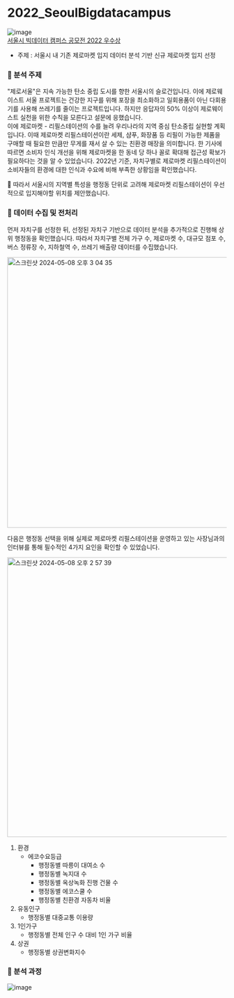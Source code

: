 # 2022_SeoulBigdatacampus
![image](https://github.com/jeongmin1016/2022_SeoulBigdatacampus/assets/109460178/d320ac40-1901-400e-b681-2470d053faf0)         
[서울시 빅데이터 캠퍼스 공모전 2022 우수상](https://bigdata.seoul.go.kr/noti/selectNoti.do?r_id=P260&bbs_seq=610&ac_type=A1&sch_type=&sch_text=&currentPage=1)
- 주제 : 서울시 내 기존 제로마켓 입지 데이터 분석 기반 신규 제로마켓 입지 선정

### 💚 분석 주제
"제로서울"은 지속 가능한 탄소 중립 도시를 향한 서울시의 슬로건입니다. 이에 제로웨이스트 서울 프로젝트는 건강한 지구를 위해 포장을 최소화하고 일회용품이 아닌 다회용기를 사용해 쓰레기를 줄이는 프로젝트입니다. 하지만 응답자의 50% 이상이 제로웨이스트 실천을 위한 수칙을 모른다고 설문에 응했습니다.   
이에 제로마켓 - 리필스테이션의 수를 늘려 우리나라의 지역 중심 탄소중립 실현할 계획입니다. 이때 제로마켓 리필스테이션이란 세제, 샴푸, 화장품 등 리필이 가능한 제품을 구매할 때 필요한 만큼만 무게를 재서 살 수 있는 친환경 매장을 의미합니다. 한 기사에 따르면 소비자 인식 개선을 위해 제로마켓을 한 동네 당 하나 꼴로 확대해 접근성 확보가 필요하다는 것을 알 수 있었습니다. 2022년 기준, 자치구별로 제로마켓 리필스테이션이 소비자들의 환경에 대한 인식과 수요에 비해 부족한 상황임을 확인했습니다.

🌿 따라서 서울시의 지역별 특성을 행정동 단위로 고려해 제로마켓 리필스테이션이 우선적으로 입지해야할 위치를 제안했습니다.

### 💚 데이터 수집 및 전처리
먼저 자치구를 선정한 뒤, 선정된 자치구 기반으로 데이터 분석을 추가적으로 진행해 상위 행정동을 확인했습니다.
따라서 자치구별 전체 가구 수, 제로마켓 수, 대규모 점포 수, 버스 정류장 수, 지하철역 수, 쓰레기 배출량 데이터를 수집했습니다.

<img width="622" alt="스크린샷 2024-05-08 오후 3 04 35" src="https://github.com/jeongmin1016/2022_SeoulBigdatacampus/assets/109460178/fc8e730a-d0ca-41c6-bf76-917866fd45d4">

다음은 행정동 선택을 위해 실제로 제로마켓 리필스테이션을 운영하고 있는 사장님과의 인터뷰를 통해 필수적인 4가지 요인을 확인할 수 있었습니다.

<img width="643" alt="스크린샷 2024-05-08 오후 2 57 39" src="https://github.com/jeongmin1016/2022_SeoulBigdatacampus/assets/109460178/6a1b4793-cf84-4c59-88b4-245566dd5934">

1. 환경
   - 에코수요등급
     - 행정동별 따릉이 대여소 수
     - 행정동별 녹지대 수
     - 행정동별 옥상녹화 진행 건물 수
     - 행정동별 에코스쿨 수
     - 행정동별 친환경 자동차 비율
2. 유동인구
    - 행정동별 대중교통 이용량 
3. 1인가구
    - 행정동별 전체 인구 수 대비 1인 가구 비율 
4. 상권
    - 행정동별 상권변화지수


### 💚 분석 과정
![image](https://user-images.githubusercontent.com/109460178/222675194-53206355-4b61-46b9-9bb8-e72e531bb803.png)



